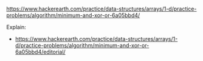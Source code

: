 https://www.hackerearth.com/practice/data-structures/arrays/1-d/practice-problems/algorithm/minimum-and-xor-or-6a05bbd4/

Explain:

- https://www.hackerearth.com/practice/data-structures/arrays/1-d/practice-problems/algorithm/minimum-and-xor-or-6a05bbd4/editorial/

